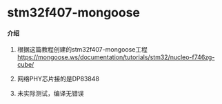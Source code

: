 # stm32f407-mongoose

#### 介绍

1. 根据这篇教程创建的stm32f407-mongoose工程 https://mongoose.ws/documentation/tutorials/stm32/nucleo-f746zg-cube/

2. 网络PHY芯片接的是DP83848  

3. 未实际测试，编译无错误

